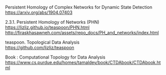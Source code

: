 Persistent Homology of Complex Networks for Dynamic State Detection  
https://arxiv.org/abs/1904.07403

2.3.1. Persistent Homology of Networks (PHN)  
https://lizliz.github.io/teaspoon/PHN.html  
http://firaskhasawneh.com/assets/repo_docs/PH_and_networks/index.html


teaspoon. Topological Data Analysis  
https://github.com/lizliz/teaspoon

Book : Computational Topology for Data Analysis  
https://www.cs.purdue.edu/homes/tamaldey/book/CTDAbook/CTDAbook.html
